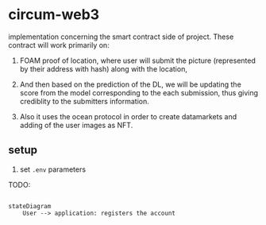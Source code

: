 # circum-web3
implementation concerning the smart contract side of project.  These contract will work primarily on: 

1.  FOAM proof of location, where user will submit the picture (represented by their address with hash) along with the location,

2. And then based on the prediction of the DL, we will be updating the score from the model corresponding to the each submission, thus giving crediblity to the submitters information.

3. Also it uses the ocean protocol in order to create datamarkets and adding of the user images as NFT.

## setup 

1. set `.env` parameters 


TODO: 

```mermaid

stateDiagram
    User --> application: registers the account 




```